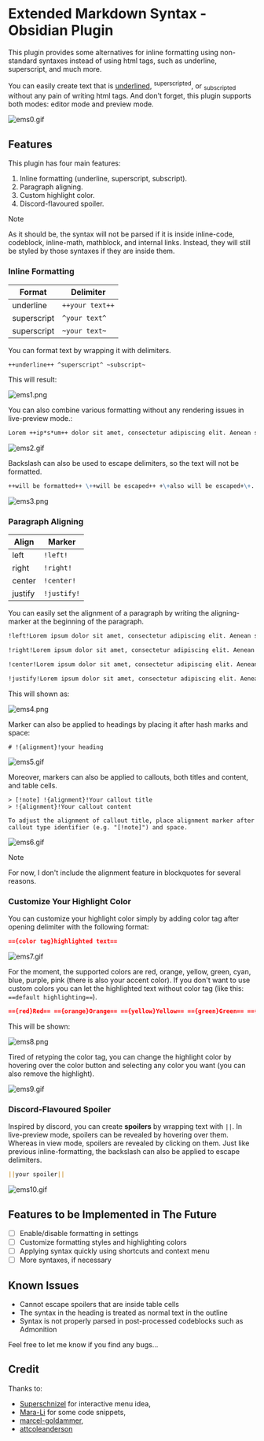 # Extended Markdown Syntax - Obsidian Plugin

This plugin provides some alternatives for inline formatting using non-standard syntaxes instead of using html tags, such as underline, superscript, and much more.

You can easily create text that is <u>underlined</u>, <sup>superscripted</sup>, or <sub>subscripted</sub> without any pain of writing html tags. And don't forget, this plugin supports both modes: editor mode and preview mode.

![ems0.gif](readme/ems0.gif)

## Features

This plugin has four main features:

1. Inline formatting (underline, superscript, subscript).
2. Paragraph aligning.
3. Custom highlight color.
4. Discord-flavoured spoiler.

> [!note]
> As it should be, the syntax will not be parsed if it is inside inline-code, codeblock, inline-math, mathblock, and internal links. Instead, they will still be styled by those syntaxes if they are inside them.

### Inline Formatting

| Format      | Delimiter       |
| ----------- | --------------- |
| underline   | `++your text++` |
| superscript | `^your text^`   |
| superscript | `~your text~`   |

You can format text by wrapping it with delimiters.

```markdown
++underline++ ^superscript^ ~subscript~
```

This will result:

![ems1.png](readme/ems1.png)

You can also combine various formatting without any rendering issues in live-preview mode.:

```markdown
Lorem ++ip*s*um++ dolor sit amet, consectetur adipiscing elit. Aenean sed enim ut dui vehicula **eleifend ++at ~non~++ magna**. Vestibulum viverra imperdiet magna ut pharetra. Proin eleifend orci felis, eget ultricies velit varius quis. Aliquam quis auctor lectus. Donec ~~cong^ue^~~ sed nibh sollicitudin dignissim.
```

![ems2.gif](readme/ems2.gif)

Backslash can also be used to escape delimiters, so the text will not be formatted.

```markdown
++will be formatted++ \++will be escaped++ +\+also will be escaped+\+.
```

![ems3.png](readme/ems3.png)

### Paragraph Aligning

| Align   | Marker      |
| ------- | ----------- |
| left    | `!left!`    |
| right   | `!right!`   |
| center  | `!center!`  |
| justify | `!justify!` |

You can easily set the alignment of a paragraph by writing the aligning-marker at the beginning of the paragraph.

```markdown
!left!Lorem ipsum dolor sit amet, consectetur adipiscing elit. Aenean sed enim ut dui vehicula eleifend at non magna. Vestibulum viverra imperdiet magna ut pharetra. Proin eleifend orci felis, eget ultricies velit varius quis. Aliquam quis auctor lectus. Donec congue sed nibh sollicitudin dignissim.

!right!Lorem ipsum dolor sit amet, consectetur adipiscing elit. Aenean sed enim ut dui vehicula eleifend at non magna. Vestibulum viverra imperdiet magna ut pharetra. Proin eleifend orci felis, eget ultricies velit varius quis. Aliquam quis auctor lectus. Donec congue sed nibh sollicitudin dignissim.

!center!Lorem ipsum dolor sit amet, consectetur adipiscing elit. Aenean sed enim ut dui vehicula eleifend at non magna. Vestibulum viverra imperdiet magna ut pharetra. Proin eleifend orci felis, eget ultricies velit varius quis. Aliquam quis auctor lectus. Donec congue sed nibh sollicitudin dignissim.

!justify!Lorem ipsum dolor sit amet, consectetur adipiscing elit. Aenean sed enim ut dui vehicula eleifend at non magna. Vestibulum viverra imperdiet magna ut pharetra. Proin eleifend orci felis, eget ultricies velit varius quis. Aliquam quis auctor lectus. Donec congue sed nibh sollicitudin dignissim.
```

This will shown as:

![ems4.png](readme/ems4.png)

Marker can also be applied to headings by placing it after hash marks and space:

```
# !{alignment}!your heading
```

![ems5.gif](readme/ems5.gif)

Moreover, markers can also be applied to callouts, both titles and content, and table cells.

```
> [!note] !{alignment}!Your callout title
> !{alignment}!Your callout content

To adjust the alignment of callout title, place alignment marker after callout type identifier (e.g. "[!note]") and space.
```

![ems6.gif](readme/ems6.gif)

> [!note]
> For now, I don't include the alignment feature in blockquotes for several reasons.

### Customize Your Highlight Color

You can customize your highlight color simply by adding color tag after opening delimiter with the following format:

```markdown
=={color tag}highlighted text==
```

![ems7.gif](readme/ems7.gif)

For the moment, the supported colors are red, orange, yellow, green, cyan, blue, purple, pink (there is also your accent color). If you don't want to use custom colors you can let the highlighted text without color tag (like this: `==default highlighting==`).

```markdown
=={red}Red== =={orange}Orange== =={yellow}Yellow== =={green}Green== =={cyan}Cyan== =={blue}Blue== =={purple}Purple== =={pink}Pink== =={accent}Your accent== ==Default==
```

This will be shown:

![ems8.png](readme/ems8.png)

Tired of retyping the color tag, you can change the highlight color by hovering over the color button and selecting any color you want (you can also remove the highlight).

![ems9.gif](readme/ems9.gif)

### Discord-Flavoured Spoiler

Inspired by discord, you can create **spoilers** by wrapping text with `||`.  In live-preview mode, spoilers can be revealed by hovering over them. Whereas in view mode, spoilers are revealed by clicking on them. Just like previous inline-formatting, the backslash can also be applied to escape delimiters. 

```markdown
||your spoiler||
```

![ems10.gif](readme/ems10.gif)

## Features to be Implemented in The Future

- [ ] Enable/disable formatting in settings
- [ ] Customize formatting styles and highlighting colors
- [ ] Applying syntax quickly using shortcuts and context menu
- [ ] More syntaxes, if necessary

## Known Issues

- Cannot escape spoilers that are inside table cells
- The syntax in the heading is treated as normal text in the outline
- Syntax is not properly parsed in post-processed codeblocks such as Admonition

Feel free to let me know if you find any bugs...

## Credit

Thanks to:
- [Superschnizel](https://github.com/Superschnizel/obisdian-fast-text-color) for interactive menu idea,
- [Mara-Li](https://github.com/Mara-Li/obsidian-regex-mark) for some code snippets,
- [marcel-goldammer](https://github.com/marcel-goldammer/obsidian-keyword-highlighter),
- [attcoleanderson](https://github.com/mattcoleanderson/obsidian-dynamic-text-concealer)